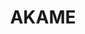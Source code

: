 ---
title: "AKAME"
description: "AKAME"
layout: shop
keywords:
  - 美食競賽
  - 台灣美食
  - 美食精選
datePublished: "2025-06-30"
dateModified: "2025-07-07"
city: "屏東縣"
district: "霧台鄉"
address: "屏東縣霧台鄉古茶柏安街17巷8號"
phone: ""
geo: "22.700133180694113, 120.64718033678768"
google_map: "https://maps.app.goo.gl/F9iMdggmfLCK1jog9"
footinder: "https://footinder.com.tw/%E5%B1%8F%E6%9D%B1%E7%B8%A3%E9%9C%A7%E5%8F%B0%E9%84%89/198/"
official: "https://www.facebook.com/akame.in/"
award:
  - name: "500盤"
    year: "2024"
    entries:
      - dishes:
          - "烤野生紅蟳"

---
